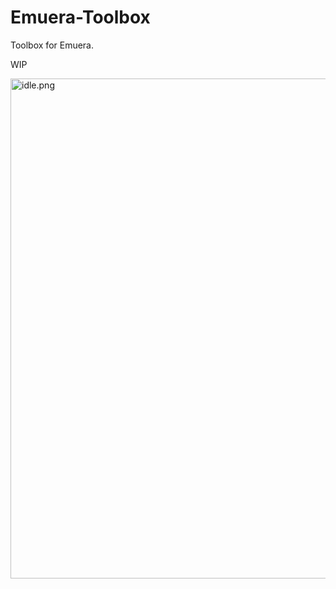# Emuera-Toolbox

Toolbox for Emuera.

WIP

<img src="https://i.loli.net/2020/11/15/1F2unA5y6QBmdqw.png" alt="idle.png" width="800"/>